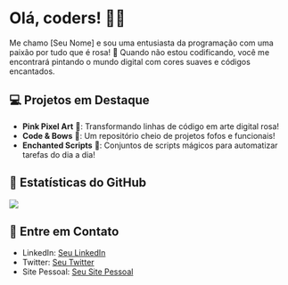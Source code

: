 # Olá, coders! 👋🌸

Me chamo [Seu Nome] e sou uma entusiasta da programação com uma paixão por tudo que é rosa! 💖 Quando não estou codificando, você me encontrará pintando o mundo digital com cores suaves e códigos encantados.

## 💻 Projetos em Destaque

- **Pink Pixel Art** 🎨: Transformando linhas de código em arte digital rosa!
- **Code & Bows** 🎀: Um repositório cheio de projetos fofos e funcionais!
- **Enchanted Scripts** 🧚: Conjuntos de scripts mágicos para automatizar tarefas do dia a dia!

## 🌸 Estatísticas do GitHub

[![](https://github-readme-stats.vercel.app/api?username=seu_nome_de_usuario&show_icons=true&theme=pink)](https://github.com/seu_nome_de_usuario)

## 💖 Entre em Contato

- LinkedIn: [Seu LinkedIn](link)
- Twitter: [Seu Twitter](link)
- Site Pessoal: [Seu Site Pessoal](link)
